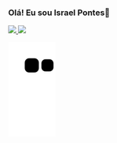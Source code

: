 ### Olá! Eu sou Israel Pontes👋

<div>
  <a href="https://github.com/Israelpsilva8246">
  <img height="180em" src="https://github-readme-stats.vercel.app/api?username=Israelpsilva8246&show_icons=true&theme=tokyonight&include_all_commits=true&count_private=true"/>
  <img height="180em" src="https://github-readme-stats.vercel.app/api/top-langs/?username=Israelpsilva8246&layout=compact&langs_count=7&theme=tokyonight"/>
</div>
 
 ![Snake animation](https://github.com/rafaballerini/rafaballerini/blob/output/github-contribution-grid-snake.svg)
  
</div>
